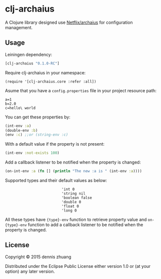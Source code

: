 # clj-archaius

A Clojure library designed use [Netflix/archaius](https://github.com/Netflix/archaius/) for configuration management.

## Usage

Leiningen dependency:

```clj
[clj-archaius "0.1.0-RC"]
```

Require clj-archaius in your namespace:

```
(require '[clj-archaius.core :refer :all])
```

Asume that you have a `config.properties` file in your project resource path:

```properties
a=1
b=2.0
c=hello\ world
```

You can get these properties by:

```clj
(int-env :a)
(double-env :b)
(env :c) ;;or (string-env :c)
```

With a default value if the property is not present:

```clj
(int-env :not-exists 100)
```

Add a callback listener to be notified when the property is changed:

```clj
(on-int-env :a (fn [] (println "The new :a is " (int-env :a))))
```

Supported types and their default values as below:

```
                          'int 0
                          'string nil
                          'boolean false
                          'double 0
                          'float 0
                          'long 0
```

All these types have `{type}-env` function to retrieve property value and `on-{type}-env`
function to add a callback listener to be notified when the property is changed.

## License

Copyright © 2015 dennis zhuang

Distributed under the Eclipse Public License either version 1.0 or (at
your option) any later version.
